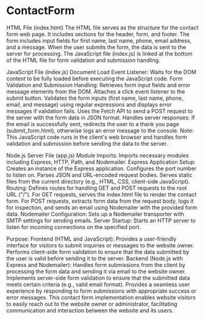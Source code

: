 # ContactForm

HTML File (index.html)
The HTML file serves as the structure for the contact form web page.
It includes sections for the header, form, and footer.
The form includes input fields for first name, last name, phone, email address, and a message.
When the user submits the form, the data is sent to the server for processing.
The JavaScript file (index.js) is linked at the bottom of the HTML file for form validation and submission handling.

JavaScript File (index.js)
Document Load Event Listener: Waits for the DOM content to be fully loaded before executing the JavaScript code.
Form Validation and Submission Handling:
Retrieves form input fields and error message elements from the DOM.
Attaches a click event listener to the submit button.
Validates the form inputs (first name, last name, phone, email, and message) using regular expressions and displays error messages if validation fails.
Uses the Fetch API to send a POST request to the server with the form data in JSON format.
Handles server responses: If the email is successfully sent, redirects the user to a thank you page (submit_form.html), otherwise logs an error message to the console.
Note: This JavaScript code runs in the client's web browser and handles form validation and submission before sending the data to the server.

Node.js Server File (app.js)
Module Imports: Imports necessary modules including Express, HTTP, Path, and Nodemailer.
Express Application Setup:
Creates an instance of the Express application.
Configures the port number to listen on.
Parses JSON and URL-encoded request bodies.
Serves static files from the current directory (e.g., HTML, CSS, client-side JavaScript).
Routing:
Defines routes for handling GET and POST requests to the root URL ("/").
For GET requests, serves the index.html file to render the contact form.
For POST requests, extracts form data from the request body, logs it for inspection, and sends an email using Nodemailer with the provided form data.
Nodemailer Configuration: Sets up a Nodemailer transporter with SMTP settings for sending emails.
Server Startup: Starts an HTTP server to listen for incoming connections on the specified port.

Purpose:
Frontend (HTML and JavaScript):
Provides a user-friendly interface for visitors to submit inquiries or messages to the website owner.
Performs client-side form validation to ensure that the data submitted by the user is valid before sending it to the server.
Backend (Node.js with Express and Nodemailer):
Handles form submissions from the client by processing the form data and sending it via email to the website owner.
Implements server-side form validation to ensure that the submitted data meets certain criteria (e.g., valid email format).
Provides a seamless user experience by responding to form submissions with appropriate success or error messages.
This contact form implementation enables website visitors to easily reach out to the website owner or administrator, facilitating communication and interaction between the website and its users.